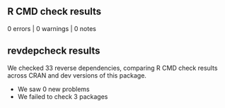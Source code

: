 ## R CMD check results

0 errors | 0 warnings | 0 notes

## revdepcheck results

We checked 33 reverse dependencies, comparing R CMD check results across CRAN and dev versions of this package.

 * We saw 0 new problems
 * We failed to check 3 packages
